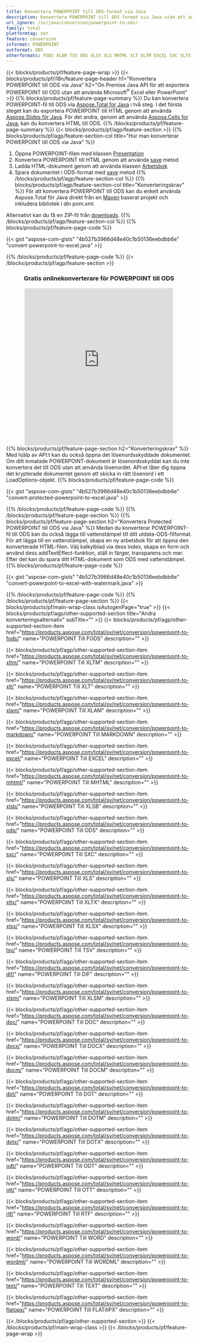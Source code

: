 ```yaml
---
title: Konvertera POWERPOINT till ODS-format via Java
description: Konvertera POWERPOINT till ODS-format via Java utan att använda Microsoft Excel eller PowerPoint
url_ignore: /sv/java/conversion/powerpoint-to-ods/
family: total
platformtag: net
feature: conversion
informat: POWERPOINT
outformat: ODS
otherformats: FODS XLAM TSV ODS XLSX XLS MHTML XLT XLTM EXCEL SXC XLTX DIF MARKDOWN XLSB XLSM DOC DOCX DOCM DOT DOTM DOTX ODT OTT RTF WORD WORDML TEXT FLATOPX
---
```

{{< blocks/products/pf/feature-page-wrap >}}
{{< blocks/products/pf/i18n/feature-page-header h1="Konvertera POWERPOINT till ODS via Java" h2="On Premise Java API för att exportera POWERPOINT till ODS utan att använda Microsoft<sup>&reg;</sup> Excel eller PowerPoint" >}}
{{% blocks/products/pf/feature-page-summary %}}
Du kan konvertera POWERPOINT-fil till ODS via [Aspose.Total for Java](https://products.aspose.com/total/java/) i två steg. I det första steget kan du exportera POWERPOINT till HTML genom att använda [Aspose.Slides för Java](https://products.aspose.com/slides/java/). För det andra, genom att använda [Aspose.Cells for Java](https://products.aspose.com/cells/java/), kan du konvertera HTML till ODS.
{{% /blocks/products/pf/feature-page-summary  %}}
{{< blocks/products/pf/agp/feature-section >}}
{{% blocks/products/pf/agp/feature-section-col title="Hur man konverterar POWERPOINT till ODS via Java" %}}
1. Öppna POWERPOINT-filen med klassen [Presentation](https://reference.aspose.com/slides/java/com.aspose.slides/Presentation)
2. Konvertera POWERPOINT till HTML genom att använda [save](https://reference.aspose.com/slides/java/com.aspose.slides/Presentation#save-java.lang.String-int-com.aspose.slides.ISaveOptions-) metod
3. Ladda HTML-dokument genom att använda klassen [Arbetsbok](https://reference.aspose.com/cells/java/com.aspose.cells/Workbook)
4. Spara dokumentet i ODS-format med [save](https://reference.aspose.com/cells/java/com.aspose.cells/workbook#save(java.lang.String,%20com.aspose.cells.SaveOptions)) metod
{{% /blocks/products/pf/agp/feature-section-col %}}
{{% blocks/products/pf/agp/feature-section-col title="Konverteringskrav" %}}
För att konvertera POWERPOINT till ODS kan du enkelt använda Aspose.Total för Java direkt från en [Maven](https://releases.aspose.com/total/java/) baserat projekt och inkludera bibliotek i din pom.xml.

Alternativt kan du få en ZIP-fil från [downloads](https://releases.aspose.comtotal/java).
{{% /blocks/products/pf/agp/feature-section-col %}}
{{% blocks/products/pf/feature-page-code %}}

{{< gist "aspose-com-gists" "4b527b3966d48e40c1b50136eebdbb6e" "convert-powerpoint-to-excel.java" >}}


{{% /blocks/products/pf/feature-page-code %}}
{{< /blocks/products/pf/agp/feature-section >}}
<div class="container-fluid agp-content bg-white aboutfile box-1 vh100 section nopbtm">
<div class=container>
<div class=row>
<div class="demobox tc col-md-12 padding-0" align="center">

<h3>Gratis onlinekonverterare för POWERPOINT till ODS</h3>

<iframe style="border: none; height: 426px;" scrolling="no" src="https://total-conversion-app-65z5r2lp.qa.k8s.dynabic.com/?to=ods&from=pptx" id="child-iframe" width="80%"></iframe>

</div></div>
</div></div>
{{% blocks/products/pf/feature-page-section  h2="Konverteringskrav" %}}
Med hjälp av API:t kan du också öppna det lösenordsskyddade dokumentet. Om ditt inmatade POWERPOINT-dokument är lösenordsskyddat kan du inte konvertera det till ODS utan att använda lösenordet. API:et låter dig öppna det krypterade dokumentet genom att skicka in rätt lösenord i ett LoadOptions-objekt.  
{{% blocks/products/pf/feature-page-code %}}

{{< gist "aspose-com-gists" "4b527b3966d48e40c1b50136eebdbb6e" "convert-protected-powerpoint-to-excel.java" >}}

{{% /blocks/products/pf/feature-page-code  %}}
{{% /blocks/products/pf/feature-page-section %}}
{{% blocks/products/pf/feature-page-section  h2="Konvertera Protected POWERPOINT till ODS via Java" %}}
Medan du konverterar POWERPOINT-fil till ODS kan du också lägga till vattenstämpel till ditt utdata-ODS-filformat. För att lägga till en vattenstämpel, skapa en ny arbetsbok för att öppna den konverterade HTML-filen. Välj kalkylblad via dess index, skapa en form och använd dess addTextEffect-funktion, ställ in färger, transparens och mer. Efter det kan du spara ditt HTML-dokument som ODS med vattenstämpel. 
{{% blocks/products/pf/feature-page-code %}}

{{< gist "aspose-com-gists" "4b527b3966d48e40c1b50136eebdbb6e" "convert-powerpoint-to-excel-with-watermark.java" >}}

{{% /blocks/products/pf/feature-page-code  %}}
{{% /blocks/products/pf/feature-page-section %}}
{{< blocks/products/pf/main-wrap-class isAutogenPage="true" >}}
{{< blocks/products/pf/agp/other-supported-section title="Andra konverteringsalternativ" subTitle="" >}}
{{< blocks/products/pf/agp/other-supported-section-item href="https://products.aspose.com/total/sv/net/conversion/powerpoint-to-fods/" name="POWERPOINT Till FODS" description="" >}}

{{< blocks/products/pf/agp/other-supported-section-item href="https://products.aspose.com/total/sv/net/conversion/powerpoint-to-xltm/" name="POWERPOINT Till XLTM" description="" >}}

{{< blocks/products/pf/agp/other-supported-section-item href="https://products.aspose.com/total/sv/net/conversion/powerpoint-to-xlt/" name="POWERPOINT Till XLT" description="" >}}

{{< blocks/products/pf/agp/other-supported-section-item href="https://products.aspose.com/total/sv/net/conversion/powerpoint-to-xlam/" name="POWERPOINT Till XLAM" description="" >}}

{{< blocks/products/pf/agp/other-supported-section-item href="https://products.aspose.com/total/sv/net/conversion/powerpoint-to-markdown/" name="POWERPOINT Till MARKDOWN" description="" >}}

{{< blocks/products/pf/agp/other-supported-section-item href="https://products.aspose.com/total/sv/net/conversion/powerpoint-to-excel/" name="POWERPOINT Till EXCEL" description="" >}}

{{< blocks/products/pf/agp/other-supported-section-item href="https://products.aspose.com/total/sv/net/conversion/powerpoint-to-mhtml/" name="POWERPOINT Till MHTML" description="" >}}

{{< blocks/products/pf/agp/other-supported-section-item href="https://products.aspose.com/total/sv/net/conversion/powerpoint-to-xlsb/" name="POWERPOINT Till XLSB" description="" >}}

{{< blocks/products/pf/agp/other-supported-section-item href="https://products.aspose.com/total/sv/net/conversion/powerpoint-to-ods/" name="POWERPOINT Till ODS" description="" >}}

{{< blocks/products/pf/agp/other-supported-section-item href="https://products.aspose.com/total/sv/net/conversion/powerpoint-to-sxc/" name="POWERPOINT Till SXC" description="" >}}

{{< blocks/products/pf/agp/other-supported-section-item href="https://products.aspose.com/total/sv/net/conversion/powerpoint-to-xls/" name="POWERPOINT Till XLS" description="" >}}

{{< blocks/products/pf/agp/other-supported-section-item href="https://products.aspose.com/total/sv/net/conversion/powerpoint-to-xltx/" name="POWERPOINT Till XLTX" description="" >}}

{{< blocks/products/pf/agp/other-supported-section-item href="https://products.aspose.com/total/sv/net/conversion/powerpoint-to-xlsx/" name="POWERPOINT Till XLSX" description="" >}}

{{< blocks/products/pf/agp/other-supported-section-item href="https://products.aspose.com/total/sv/net/conversion/powerpoint-to-tsv/" name="POWERPOINT Till TSV" description="" >}}

{{< blocks/products/pf/agp/other-supported-section-item href="https://products.aspose.com/total/sv/net/conversion/powerpoint-to-dif/" name="POWERPOINT Till DIF" description="" >}}

{{< blocks/products/pf/agp/other-supported-section-item href="https://products.aspose.com/total/sv/net/conversion/powerpoint-to-xlsm/" name="POWERPOINT Till XLSM" description="" >}}

{{< blocks/products/pf/agp/other-supported-section-item href="https://products.aspose.com/total/sv/net/conversion/powerpoint-to-doc/" name="POWERPOINT Till DOC" description="" >}}

{{< blocks/products/pf/agp/other-supported-section-item href="https://products.aspose.com/total/sv/net/conversion/powerpoint-to-docx/" name="POWERPOINT Till DOCX" description="" >}}

{{< blocks/products/pf/agp/other-supported-section-item href="https://products.aspose.com/total/sv/net/conversion/powerpoint-to-docm/" name="POWERPOINT Till DOCM" description="" >}}

{{< blocks/products/pf/agp/other-supported-section-item href="https://products.aspose.com/total/sv/net/conversion/powerpoint-to-dot/" name="POWERPOINT Till DOT" description="" >}}

{{< blocks/products/pf/agp/other-supported-section-item href="https://products.aspose.com/total/sv/net/conversion/powerpoint-to-dotm/" name="POWERPOINT Till DOTM" description="" >}}

{{< blocks/products/pf/agp/other-supported-section-item href="https://products.aspose.com/total/sv/net/conversion/powerpoint-to-dotx/" name="POWERPOINT Till DOTX" description="" >}}

{{< blocks/products/pf/agp/other-supported-section-item href="https://products.aspose.com/total/sv/net/conversion/powerpoint-to-odt/" name="POWERPOINT Till ODT" description="" >}}

{{< blocks/products/pf/agp/other-supported-section-item href="https://products.aspose.com/total/sv/net/conversion/powerpoint-to-ott/" name="POWERPOINT Till OTT" description="" >}}

{{< blocks/products/pf/agp/other-supported-section-item href="https://products.aspose.com/total/sv/net/conversion/powerpoint-to-rtf/" name="POWERPOINT Till RTF" description="" >}}

{{< blocks/products/pf/agp/other-supported-section-item href="https://products.aspose.com/total/sv/net/conversion/powerpoint-to-word/" name="POWERPOINT Till WORD" description="" >}}

{{< blocks/products/pf/agp/other-supported-section-item href="https://products.aspose.com/total/sv/net/conversion/powerpoint-to-wordml/" name="POWERPOINT Till WORDML" description="" >}}

{{< blocks/products/pf/agp/other-supported-section-item href="https://products.aspose.com/total/sv/net/conversion/powerpoint-to-text/" name="POWERPOINT Till TEXT" description="" >}}

{{< blocks/products/pf/agp/other-supported-section-item href="https://products.aspose.com/total/sv/net/conversion/powerpoint-to-flatopx/" name="POWERPOINT Till FLATillPX" description="" >}}


{{< /blocks/products/pf/agp/other-supported-section >}}
{{< /blocks/products/pf/main-wrap-class >}}
{{< /blocks/products/pf/feature-page-wrap >}}
